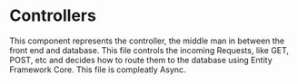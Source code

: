 # Controllers

This component represents the controller, the middle man in between the front end and database. This file controls the incoming Requests, like GET,
POST, etc and decides how to route them to the database using Entity Framework Core. This file is compleatly Async. 

